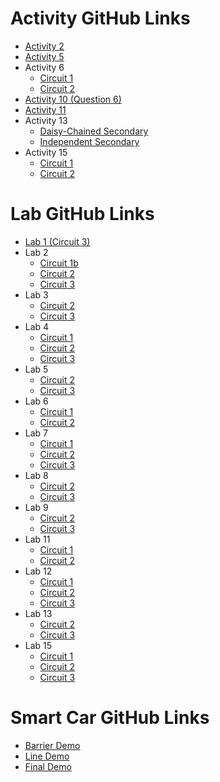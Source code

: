 # Activity GitHub Links
- [Activity 2](https://classroom.github.com/a/GXaak9Wu)
- [Activity 5](https://classroom.github.com/a/CyieluVY)
- Activity 6
  - [Circuit 1](https://classroom.github.com/a/IrstQLHO)
  - [Circuit 2](https://classroom.github.com/a/0nklBw5k)
- [Activity 10 (Question 6)](https://classroom.github.com/a/J9Gh5ERc)
- [Activity 11](https://classroom.github.com/a/m_ZxL_0a)
- Activity 13
  - [Daisy-Chained Secondary](https://classroom.github.com/a/ZyY0HsRW)
  - [Independent Secondary](https://classroom.github.com/a/zk7DBMfI)
- Activity 15
  - [Circuit 1](https://classroom.github.com/a/VxIxsjy3)
  - [Circuit 2](https://classroom.github.com/a/Eq1uBxGZ)

# Lab GitHub Links
- [Lab 1 (Circuit 3)](https://classroom.github.com/a/3OLrUIuZ)
- Lab 2
  - [Circuit 1b](https://classroom.github.com/a/U2r147As)
  - [Circuit 2](https://classroom.github.com/a/QL540zsW)
  - [Circuit 3](https://classroom.github.com/a/apgNvTCX)
- Lab 3
  - [Circuit 2](https://classroom.github.com/a/xI8aCTAr)
  - [Circuit 3](https://classroom.github.com/a/-E2kKwh3)
- Lab 4
  - [Circuit 1](https://classroom.github.com/a/kttwLpYg)
  - [Circuit 2](https://classroom.github.com/a/3runLT_L)
  - [Circuit 3](https://classroom.github.com/a/D3ysU0wK)
- Lab 5
  - [Circuit 2](https://classroom.github.com/a/dD6_oz2t)
  - [Circuit 3](https://classroom.github.com/a/Wo2TLKJb)
- Lab 6
  - [Circuit 1](https://classroom.github.com/a/dUZQsiwX)
  - [Circuit 2](https://classroom.github.com/a/JnxAar6I)
- Lab 7
  - [Circuit 1](https://classroom.github.com/a/IxDV1zFZ)
  - [Circuit 2](https://classroom.github.com/a/GDSywRPG)
  - [Circuit 3](https://classroom.github.com/a/CW7xFnbK)
- Lab 8
  - [Circuit 2](https://classroom.github.com/a/RNUw4pa0)
  - [Circuit 3](https://classroom.github.com/a/fea7peY9)
- Lab 9
  - [Circuit 2](https://classroom.github.com/a/kcjZE4so)
  - [Circuit 3](https://classroom.github.com/a/emiCez6H)
- Lab 11
  - [Circuit 1](https://classroom.github.com/a/y4bekgZU)
  - [Circuit 2](https://classroom.github.com/a/_48R-kvQ)
- Lab 12
  - [Circuit 1](https://classroom.github.com/a/2HzyQDGF)
  - [Circuit 2](https://classroom.github.com/a/eNIr_UuH)
  - [Circuit 3](https://classroom.github.com/a/EZ494LbT)
- Lab 13
  - [Circuit 2](https://classroom.github.com/a/Rx-ynFhq)
  - [Circuit 3](https://classroom.github.com/a/WFBu7xdQ)
- Lab 15
  - [Circuit 1](https://classroom.github.com/a/3Koi0I6m)
  - [Circuit 2](https://classroom.github.com/a/mDWBTuh0)
  - [Circuit 3](https://classroom.github.com/a/g3xnFLHb)


# Smart Car GitHub Links
- [Barrier Demo](https://classroom.github.com/a/fbKU8o77)
- [Line Demo](https://classroom.github.com/a/GzD6qULr)
- [Final Demo](https://classroom.github.com/a/6lcpidx1)
